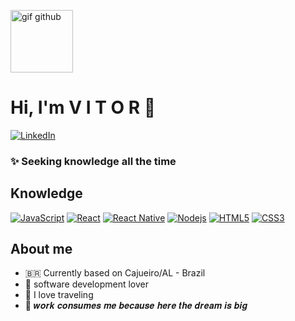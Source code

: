 <p align = "left">
   <img src = "https://github.githubassets.com/images/modules/site/sponsors/pixel-mona-heart.gif" alt = "gif github"border =" 0 "width =" 100 ">
</p>

# Hi, I'm V I T O R 👋

[![LinkedIn](https://img.shields.io/badge/-/in/vitorfirmino-purple?logo=linkedin&style=for-the-badge&labelColor=ffffff&logoColor=black)](https://www.linkedin.com/in/vitorfirmino)

### ✨ Seeking knowledge all the time  

## Knowledge

[![JavaScript](https://img.shields.io/badge/-JavaScript-black?style=flat-square&logo=javascript&link=https://github.com/vitorfirmino/)](https://github.com/vitorfirmino/)
[![React](https://img.shields.io/badge/-React-black?style=flat-square&logo=react&link=https://github.com/vitorfirmino/)](https://github.com/vitorfirmino/)
[![React Native](https://img.shields.io/badge/-ReactNative-black?style=flat-square&logo=react)](https://github.com/vitorfirmino/)
[![Nodejs](https://img.shields.io/badge/-Nodejs-black?style=flat-square&logo=Node.js&link=https://github.com/vitorfirmino/)](https://github.com/vitorfirmino/)
[![HTML5](https://img.shields.io/badge/-HTML5-E34F26?style=flat-square&logo=html5&logoColor=white&link=https://github.com/vitorfirmino/)](https://github.com/vitorfirmino/)
[![CSS3](https://img.shields.io/badge/-CSS3-1572B6?style=flat-square&logo=css3&link=https://github.com/vitorfirmino/)](https://github.com/vitorfirmino/)


## About me

- 🇧🇷 Currently based on Cajueiro/AL - Brazil
- 💖 software development lover
- 🚀 I love traveling
- 💭 𝒘𝒐𝒓𝒌 𝒄𝒐𝒏𝒔𝒖𝒎𝒆𝒔 𝒎𝒆 𝒃𝒆𝒄𝒂𝒖𝒔𝒆 𝒉𝒆𝒓𝒆 𝒕𝒉𝒆 𝒅𝒓𝒆𝒂𝒎 𝒊𝒔 𝒃𝒊𝒈
